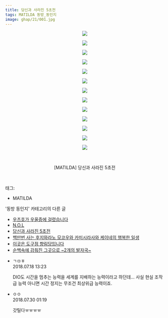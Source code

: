 ```yaml
---
title: 당신과 사라진 5초전
tags: MATILDA 동방_동인지
image: ghap/21/001.jpg
---
```

<div class="article">
<p style="text-align: center; clear: none; float: none;"><img src="{{ site.nasurl }}/ghap/21/001.jpg"/></p>
<p style="text-align: center; clear: none; float: none;"><img src="{{ site.nasurl }}/ghap/21/002.jpg"/></p>
<p style="text-align: center; clear: none; float: none;"><img src="{{ site.nasurl }}/ghap/21/003.jpg"/></p>
<p style="text-align: center; clear: none; float: none;"><img src="{{ site.nasurl }}/ghap/21/004.jpg"/></p>
<p style="text-align: center; clear: none; float: none;"><img src="{{ site.nasurl }}/ghap/21/005.jpg"/></p>
<p style="text-align: center; clear: none; float: none;"><img src="{{ site.nasurl }}/ghap/21/006.jpg"/></p>
<p style="text-align: center; clear: none; float: none;"><img src="{{ site.nasurl }}/ghap/21/007.jpg"/></p>
<p style="text-align: center; clear: none; float: none;"><img src="{{ site.nasurl }}/ghap/21/008.jpg"/></p>
<p style="text-align: center; clear: none; float: none;"><img src="{{ site.nasurl }}/ghap/21/009.jpg"/></p>
<p style="text-align: center; clear: none; float: none;"><img src="{{ site.nasurl }}/ghap/21/010.jpg"/></p>
<p style="text-align: center; clear: none; float: none;"><img src="{{ site.nasurl }}/ghap/21/011.jpg"/></p>
<p style="text-align: center; clear: none; float: none;"><img src="{{ site.nasurl }}/ghap/21/012.jpg"/></p>
<p style="text-align: center; clear: none; float: none;"><img src="{{ site.nasurl }}/ghap/21/013.jpg"/></p>
<p style="text-align: center; clear: none; float: none;"><br/></p>
<p style="text-align: center; clear: none; float: none;">[MATILDA] 당신과 사라진 5초전</p>
<p><br/></p>
</div><div class="tagTrail">
<p>태그: </p>
<ul>
<li>MATILDA</li>
</ul>
</div><div class="another">
<p>'동방 동인지' 카테고리의 다른 글</p>
<ul>
<li><a href="/2016-06-16-ghap_23">우츠호가 우울증에 걸렸습니다</a></li>
<li><a href="/2016-06-16-ghap_22">N.O.L</a></li>
<li><a href="/2016-06-16-ghap_21">당신과 사라진 5초전</a></li>
<li><a href="/2016-06-16-ghap_20">백만번 사는 후지와라노 모코우와 카미시라사와 케이네의 행복한 일생</a></li>
<li><a href="/2016-06-16-ghap_19">이곳은 도구점 향림당입니다</a></li>
<li><a href="/2016-06-16-ghap_18">순백속에 감춰진 그곳으로 ~2개의 발자국~</a></li>
</ul>
</div><div class="cb_module cb_fluid">
<div class="cb_wrt cb_profile">
<div class="comment">
<ul>
<li class="cb_thumb_off" id="comment15289248">
<div class="cb_comment_area">
<div class="cb_info_area">
<div class="cb_section">
<span class="cb_nick_name">ㄱㅁㅎ</span>
</div>
<div class="cb_section">
<span class="cb_date">2018.07.18 13:23 </span>
</div>
</div>
<div class="cb_dsc_comment">
<p class="cb_dsc">
											DIO도 시간을 멈추는 능력을 세계를 지배하는 능력이라고 하던데... 사실 현실 조작급 능력 아니면 시간 정지는 무조건 최상위급 능력이죠.
										</p>
</div>
</div></li>
<li class="cb_thumb_off" id="comment15296595">
<div class="cb_comment_area">
<div class="cb_info_area">
<div class="cb_section">
<span class="cb_nick_name">ㅇㅇ</span>
</div>
<div class="cb_section">
<span class="cb_date">2018.07.30 01:19 </span>
</div>
</div>
<div class="cb_dsc_comment">
<p class="cb_dsc">
											갓틸다ㅠㅠㅠㅠ
										</p>
</div>
</div></li>
</ul>
</div>
</div><!-- commentList close -->
</div>